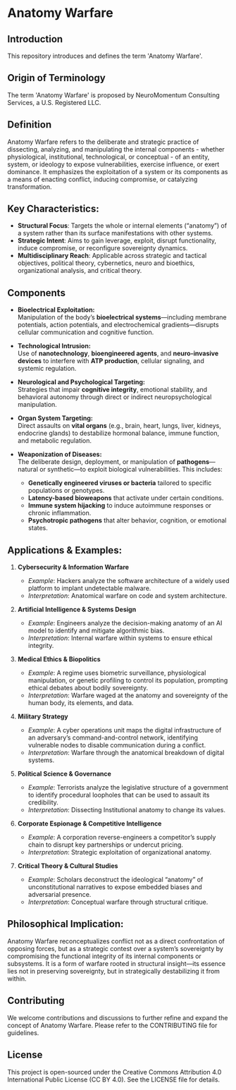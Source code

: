 
# Anatomy Warfare

## Introduction

This repository introduces and defines the term 'Anatomy Warfare'.

## Origin of Terminology

The term 'Anatomy Warfare' is proposed by NeuroMomentum Consulting Services, a U.S. Registered LLC.

## Definition

Anatomy Warfare refers to the deliberate and strategic practice of dissecting, analyzing, and manipulating the internal components - whether physiological, institutional, technological, or conceptual - of an entity, system, or ideology to expose vulnerabilities, exercise influence, or exert dominance. It emphasizes the exploitation of a system or its components as a means of enacting conflict, inducing compromise, or catalyzing transformation.

## Key Characteristics:
- **Structural Focus**: Targets the whole or internal elements (“anatomy”) of a system rather than its surface manifestations with other systems.
- **Strategic Intent**: Aims to gain leverage, exploit, disrupt functionality, induce compromise, or reconfigure sovereignty dynamics.
- **Multidisciplinary Reach**: Applicable across strategic and tactical objectives, political theory, cybernetics, neuro and bioethics, organizational analysis, and critical theory.

## Components

- **Bioelectrical Exploitation:**  
  Manipulation of the body’s **bioelectrical systems**—including membrane potentials, action potentials, and electrochemical gradients—disrupts cellular communication and cognitive function.

- **Technological Intrusion:**  
  Use of **nanotechnology**, **bioengineered agents**, and **neuro-invasive devices** to interfere with **ATP production**, cellular signaling, and systemic regulation.

- **Neurological and Psychological Targeting:**  
  Strategies that impair **cognitive integrity**, emotional stability, and behavioral autonomy through direct or indirect neuropsychological manipulation.

- **Organ System Targeting:**  
  Direct assaults on **vital organs** (e.g., brain, heart, lungs, liver, kidneys, endocrine glands) to destabilize hormonal balance, immune function, and metabolic regulation.

- **Weaponization of Diseases:**  
  The deliberate design, deployment, or manipulation of **pathogens**—natural or synthetic—to exploit biological vulnerabilities. This includes:
  - **Genetically engineered viruses or bacteria** tailored to specific populations or genotypes.
  - **Latency-based bioweapons** that activate under certain conditions.
  - **Immune system hijacking** to induce autoimmune responses or chronic inflammation.
  - **Psychotropic pathogens** that alter behavior, cognition, or emotional states.

## Applications & Examples:

1. **Cybersecurity & Information Warfare**
   - *Example*: Hackers analyze the software architecture of a widely used platform to implant undetectable malware.
   - *Interpretation*: Anatomical warfare on code and system architecture.

2. **Artificial Intelligence & Systems Design**
   - *Example*: Engineers analyze the decision-making anatomy of an AI model to identify and mitigate algorithmic bias.
   - *Interpretation*: Internal warfare within systems to ensure ethical integrity.

3. **Medical Ethics & Biopolitics**
   - *Example*: A regime uses biometric surveillance, physiological manipulation, or genetic profiling to control its population, prompting ethical debates about bodily sovereignty.
   - *Interpretation*: Warfare waged at the anatomy and sovereignty of the human body, its elements, and data.

4. **Military Strategy**
   - *Example*: A cyber operations unit maps the digital infrastructure of an adversary’s command-and-control network, identifying vulnerable nodes to disable communication during a conflict.
   - *Interpretation*: Warfare through the anatomical breakdown of digital systems.

5. **Political Science & Governance**
   - *Example*: Terrorists analyze the legislative structure of a government to identify procedural loopholes that can be used to assault its credibility.
   - *Interpretation*: Dissecting Institutional anatomy to change its values.

6. **Corporate Espionage & Competitive Intelligence**
   - *Example*: A corporation reverse-engineers a competitor’s supply chain to disrupt key partnerships or undercut pricing.
   - *Interpretation*: Strategic exploitation of organizational anatomy.

7. **Critical Theory & Cultural Studies**
   - *Example*: Scholars deconstruct the ideological “anatomy” of unconstitutional narratives to expose embedded biases and adversarial presence.
   - *Interpretation*: Conceptual warfare through structural critique.

## Philosophical Implication:
Anatomy Warfare reconceptualizes conflict not as a direct confrontation of opposing forces, but as a strategic contest over a system’s sovereignty by compromising the functional integrity of its internal components or subsystems. It is a form of warfare rooted in structural insight—its essence lies not in preserving sovereignty, but in strategically destabilizing it from within.

## Contributing

We welcome contributions and discussions to further refine and expand the concept of Anatomy Warfare. Please refer to the CONTRIBUTING file for guidelines.

## License

This project is open-sourced under the Creative Commons Attribution 4.0 International Public License (CC BY 4.0). See the LICENSE file for details.
